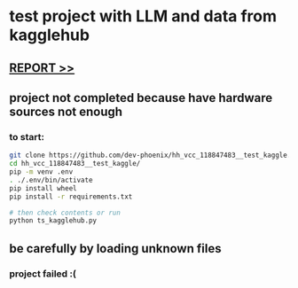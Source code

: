 # test project with LLM and data from kagglehub

## [REPORT >>](report_0.md)

## project not completed because have hardware sources not enough

### to start:
```sh
git clone https://github.com/dev-phoenix/hh_vcc_118847483__test_kaggle.git
cd hh_vcc_118847483__test_kaggle/
pip -m venv .env
. ./.env/bin/activate
pip install wheel
pip install -r requirements.txt

# then check contents or run
python ts_kagglehub.py
```

## be carefully by loading unknown files

### project failed :(